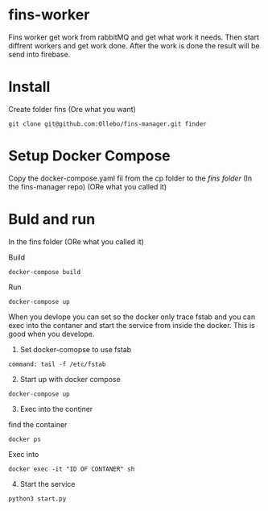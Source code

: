 # fins-worker


Fins worker get work from rabbitMQ and get what work it needs. Then start diffrent workers and get work done.
After the work is done the result will be send into firebase.


# Install

Create folder fins (Ore what you want)

```
git clone git@github.com:Ollebo/fins-manager.git finder
```


# Setup Docker Compose

Copy the docker-compose.yaml fil from the cp folder to the *fins folder* (In the fins-manager repo) (ORe what you called it)


# Buld and run
In the fins folder (ORe what you called it)



Build
```
docker-compose build
```

Run
```
docker-compose up
```

When you devlope you can set so the docker only trace fstab and you can exec into the contaner and start the service from inside the docker. 
This is good when you develope.

1. Set docker-comopse to use fstab

```
command: tail -f /etc/fstab
```
2. Start up with docker compose

```
docker-compose up
```

3. Exec into the continer

find the container
```
docker ps
```
Exec into
```
docker exec -it "ID OF CONTANER" sh 
```

4. Start the service

```
python3 start.py
```



